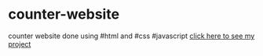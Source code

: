 # counter-website

counter website done using #html and #css #javascript
[click here to see my project](https://counter4321.netlify.app/)
